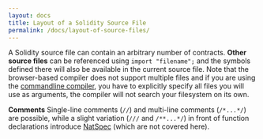 ```yaml
---
layout: docs
title: Layout of a Solidity Source File
permalink: /docs/layout-of-source-files/
---
```


A Solidity source file can contain an arbitrary number of contracts.
**Other source files** can be referenced using `import "filename";` and the symbols
defined there will also be available in the current source file. Note that
the browser-based compiler does not support multiple files and if you are using
the [commandline compiler](#using-the-commandline-compiler), you have to explicitly specify all files you will use
as arguments, the compiler will not search your filesystem on its own.

**Comments** Single-line comments (`//`) and multi-line comments (`/*...*/`) are possible, while
 a slight variation (`///` and `/**...*/`) in front of function declarations introduce
[NatSpec](Ethereum-Natural-Specification-Format) (which are not covered here).

